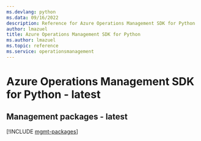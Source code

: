 ```yaml
---
ms.devlang: python
ms.data: 09/16/2022
description: Reference for Azure Operations Management SDK for Python
author: lmazuel
title: Azure Operations Management SDK for Python
ms.author: lmazuel
ms.topic: reference
ms.service: operationsmanagement
---
```

# Azure Operations Management SDK for Python - latest

## Management packages - latest
[!INCLUDE [mgmt-packages](operations-management-mgmt-index.md)]